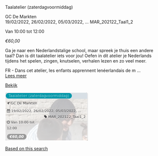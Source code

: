 Taalatelier (zaterdagvoormiddag)

GC De Markten  
19/02/2022, 26/02/2022, 05/03/2022, ... MAR\_202122\_Taal1\_2  

Van 10:00 tot 12:00

*€60,00*

  

Ga je naar een Nederlandstalige school, maar spreek je thuis een andere taal? Dan is dit taalatelier iets voor jou! Oefen in dit atelier je Nederlands tijdens het spelen, zingen, knutselen, verhalen lezen en zo veel meer.  
  
FR - Dans cet atelier, les enfants apprennent lenéerlandais de m  ...  
[Lees meer](https://tickets.vgc.be/activity/subscribe/MAR_202122_Taal1_2)

[Bekijk](https://tickets.vgc.be/activity/subscribe/MAR_202122_Taal1_2)

![](72130.png)

[Based on this search](https://tickets.vgc.be/activity/index?&vrijeplaatsen=1&Age%5B%5D=3%2C5&entity=244)